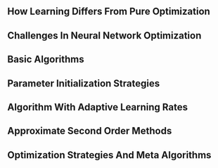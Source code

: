 ## How Learning Differs From Pure Optimization

## Challenges In Neural Network Optimization

## Basic Algorithms

## Parameter Initialization Strategies

## Algorithm With Adaptive Learning Rates

## Approximate Second Order Methods

## Optimization Strategies And Meta Algorithms
